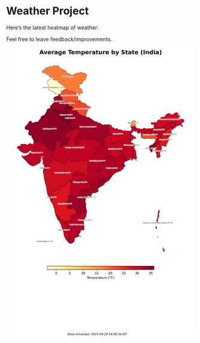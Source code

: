 # Weather Project

Here’s the latest heatmap of weather:

Feel free to leave feedback/improvements.

![India Heatmap](docs/assets/india_heatmap.png?v=CE662D)
